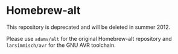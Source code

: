 Homebrew-alt
============
This repository is deprecated and will be deleted in summer 2012.

Please use `adamv/alt` for the original Homebrew-alt repository and 
`larsimmisch/avr` for the GNU AVR toolchain.

